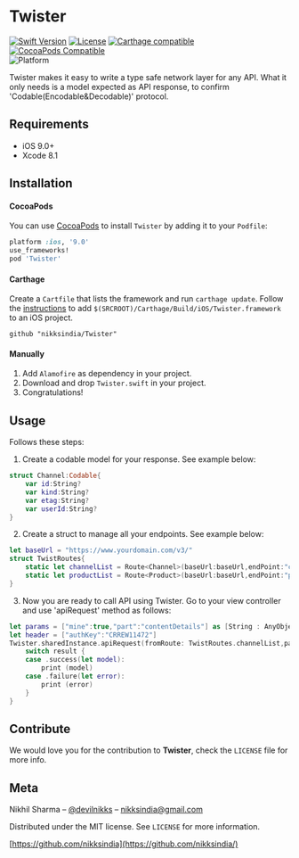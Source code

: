 # Twister

[![Swift Version][swift-image]][swift-url]
[![License][license-image]][license-url]
[![Carthage compatible](https://img.shields.io/badge/Carthage-compatible-4BC51D.svg?style=flat)](https://github.com/Carthage/Carthage)
[![CocoaPods Compatible](https://img.shields.io/cocoapods/v/Twister.svg)](https://cocoapods.org/pods/Twister)  
![Platform](https://img.shields.io/cocoapods/p/Twister.svg?style=flat)

Twister makes it easy to write a type safe network layer for any API. What it only needs is a model expected as API response, to confirm 'Codable(Encodable&Decodable)' protocol.

## Requirements

- iOS 9.0+
- Xcode 8.1

## Installation

#### CocoaPods
You can use [CocoaPods](https://cocoapods.org/) to install `Twister` by adding it to your `Podfile`:

```ruby
platform :ios, '9.0'
use_frameworks!
pod 'Twister'
```

#### Carthage
Create a `Cartfile` that lists the framework and run `carthage update`. Follow the [instructions](https://github.com/Carthage/Carthage#if-youre-building-for-ios) to add `$(SRCROOT)/Carthage/Build/iOS/Twister.framework` to an iOS project.

```
github "nikksindia/Twister"
```

#### Manually
1. Add ```Alamofire``` as dependency in your project.
2. Download and drop ```Twister.swift``` in your project.  
3. Congratulations!  

## Usage

Follows these steps:

1. Create a codable model for your response. See example below:
```swift
struct Channel:Codable{
    var id:String?
    var kind:String?
    var etag:String?
    var userId:String?
}
```
2. Create a struct to manage all your endpoints. See example below:
```swift
let baseUrl = "https://www.yourdomain.com/v3/"
struct TwistRoutes{
    static let channelList = Route<Channel>(baseUrl:baseUrl,endPoint:"channels",methodType:.get)
    static let productList = Route<Product>(baseUrl:baseUrl,endPoint:"products",methodType:.post)
}
```
3. Now you are ready to call API using Twister. Go to your view controller and use 'apiRequest' method as follows:
```swift
let params = ["mine":true,"part":"contentDetails"] as [String : AnyObject]
let header = ["authKey":"CRREW11472"]
Twister.sharedInstance.apiRequest(fromRoute: TwistRoutes.channelList,params,header) { (result) in
    switch result {
    case .success(let model):
        print (model)
    case .failure(let error):
        print (error)
    }
}
```

## Contribute

We would love you for the contribution to **Twister**, check the ``LICENSE`` file for more info.

## Meta

Nikhil Sharma – [@devilnikks](https://twitter.com/devilnikks) – nikksindia@gmail.com

Distributed under the MIT license. See ``LICENSE`` for more information.

[https://github.com/nikksindia](https://github.com/nikksindia/)

[swift-image]:https://img.shields.io/badge/swift-4.0-orange.svg
[swift-url]: https://swift.org/
[license-image]: https://img.shields.io/badge/License-MIT-green.svg
[license-url]: https://github.com/nikksindia/Twister/License.md
[travis-image]: https://img.shields.io/travis/dbader/node-datadog-metrics/master.svg?style=flat-square
[travis-url]: https://travis-ci.org/dbader/node-datadog-metrics
[codebeat-image]: https://codebeat.co/badges/c19b47ea-2f9d-45df-8458-b2d952fe9dad
[codebeat-url]: https://codebeat.co/projects/github-com-vsouza-awesomeios-com
